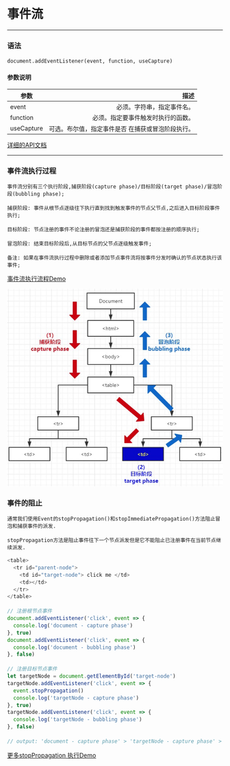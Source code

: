 # 事件流

------

### 语法
```
document.addEventListener(event, function, useCapture)
```
#### 参数说明
| 参数        | 描述   |
| --------   | -----:  |
| event     | 必须。字符串，指定事件名。 |
| function  | 必须。指定要事件触发时执行的函数。|
| useCapture | 可选。布尔值，指定事件是否 在捕获或冒泡阶段执行。 |

[详细的API文档][1]

----------
### 事件流执行过程
    事件流分别有三个执行阶段,捕获阶段(capture phase)/目标阶段(target phase)/冒泡阶段(bubbling phase);
    
    捕获阶段: 事件从根节点逐级往下执行直到找到触发事件的节点父节点,之后进入目标阶段事件执行;
    
    目标阶段: 节点注册的事件不论注册的冒泡还是捕获阶段的事件都按注册的顺序执行;
    
    冒泡阶段: 结束目标阶段后,从目标节点的父节点逐级触发事件;
    
    备注: 如果在事件流执行过程中删除或者添加节点事件流将按事件分发时确认的节点状态执行该事件;

[事件流执行流程Demo][2]

![event phases process](https://raw.githubusercontent.com/undefinedZNN/blog/master/javasrcipt/assets/img/event-phases-process.jpg "事件流执行流程示意")

### 事件的阻止
    通常我们使用Event的stopPropagation()和stopImmediatePropagation()方法阻止冒泡和捕获事件的派发.
    
    stopPropagation方法是阻止事件往下一个节点派发但是它不能阻止已注册事件在当前节点继续派发.

```javascript
<table>
  <tr id="parent-node">
    <td id="target-node"> click me </td>
    <td></td>
  </tr>
</table>

// 注册根节点事件
document.addEventListener('click', event => {
  console.log('document - capture phase')
}, true)
document.addEventListener('click', event => {
  console.log('document - bubbling phase')
}, false)

// 注册目标节点事件
let targetNode = document.getElementById('target-node')
targetNode.addEventListener('click', event => {
  event.stopPropagation()
  console.log('targetNode - capture phase')
}, true)
targetNode.addEventListener('click', event => {
  console.log('targetNode - bubbling phase')
}, false)

// output: 'document - capture phase' > 'targetNode - capture phase' > 'targetNode - bubbling phase' 
```

[更多stopPropagation 执行Demo][3]


  [1]: https://www.w3cschool.cn/jsref/met-document-addeventlistener.html
  [2]: https://codepen.io/undefinedznn/pen/NJGxzy "事件流执行流程Demo"
  [3]: https://codepen.io/undefinedznn/pen/ywYJmp "stopPropagation&#40;&#41; 执行Demo"
